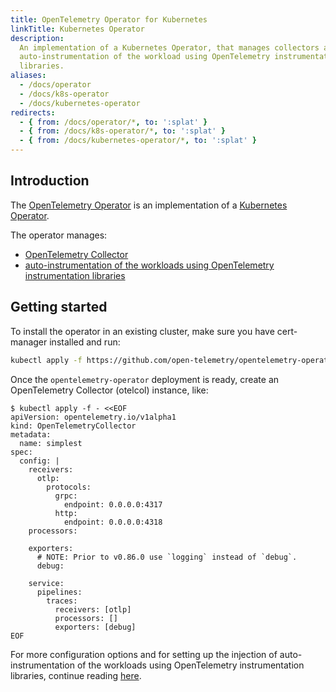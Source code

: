 ```yaml
---
title: OpenTelemetry Operator for Kubernetes
linkTitle: Kubernetes Operator
description:
  An implementation of a Kubernetes Operator, that manages collectors and
  auto-instrumentation of the workload using OpenTelemetry instrumentation
  libraries.
aliases:
  - /docs/operator
  - /docs/k8s-operator
  - /docs/kubernetes-operator
redirects:
  - { from: /docs/operator/*, to: ':splat' }
  - { from: /docs/k8s-operator/*, to: ':splat' }
  - { from: /docs/kubernetes-operator/*, to: ':splat' }
---
```


## Introduction

The [OpenTelemetry Operator](https://github.com/open-telemetry/opentelemetry-operator) is an implementation of a
[Kubernetes Operator](https://kubernetes.io/docs/concepts/extend-kubernetes/operator/).

The operator manages:

- [OpenTelemetry Collector](https://github.com/open-telemetry/opentelemetry-collector)
- [auto-instrumentation of the workloads using OpenTelemetry instrumentation libraries](https://github.com/open-telemetry/opentelemetry-operator#opentelemetry-auto-instrumentation-injection)

## Getting started

To install the operator in an existing cluster, make sure you have cert-manager
installed and run:

```bash
kubectl apply -f https://github.com/open-telemetry/opentelemetry-operator/releases/latest/download/opentelemetry-operator.yaml
```

Once the `opentelemetry-operator` deployment is ready, create an OpenTelemetry
Collector (otelcol) instance, like:

```console
$ kubectl apply -f - <<EOF
apiVersion: opentelemetry.io/v1alpha1
kind: OpenTelemetryCollector
metadata:
  name: simplest
spec:
  config: |
    receivers:
      otlp:
        protocols:
          grpc:
            endpoint: 0.0.0.0:4317
          http:
            endpoint: 0.0.0.0:4318
    processors:

    exporters:
      # NOTE: Prior to v0.86.0 use `logging` instead of `debug`.
      debug:

    service:
      pipelines:
        traces:
          receivers: [otlp]
          processors: []
          exporters: [debug]
EOF
```

For more configuration options and for setting up the injection of
auto-instrumentation of the workloads using OpenTelemetry instrumentation
libraries, continue reading
[here](https://github.com/open-telemetry/opentelemetry-operator/blob/main/README.md).
